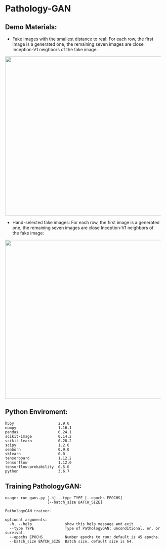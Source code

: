 # Pathology-GAN

## Demo Materials:
* Fake images with the smallest distance to real: For each row, the first image is a generated one, the remaining seven images are close Inception-V1 neighbors of the fake image:
<div style="text-align:center"><img src="https://github.com/AdalbertoCq/Pathology-GAN/blob/master/demos/unconditional/neigbor_selected.png" width="512"></div>

* Hand-selected fake images: For each row, the first image is a generated one, the remaining seven images are close Inception-V1 neighbors of the fake image:
<img src="https://github.com/AdalbertoCq/Pathology-GAN/blob/master/demos/unconditional/neighbors_min_dist.png" width="512">

## Python Enviroment:
```
h5py                    2.9.0
numpy                   1.16.1
pandas                  0.24.1
scikit-image            0.14.2
scikit-learn            0.20.2
scipy                   1.2.0
seaborn                 0.9.0
sklearn                 0.0
tensorboard             1.12.2
tensorflow              1.12.0
tensorflow-probability  0.5.0
python                  3.6.7
```

## Training PathologyGAN:
```
usage: run_gans.py [-h] --type TYPE [--epochs EPOCHS]
                   [--batch_size BATCH_SIZE]

PathologyGAN trainer.

optional arguments:
  -h, --help               show this help message and exit
  --type TYPE              Type of PathologyGAN: unconditional, er, or survival.
  --epochs EPOCHS          Number epochs to run: default is 45 epochs.
  --batch_size BATCH_SIZE  Batch size, default size is 64.
```


